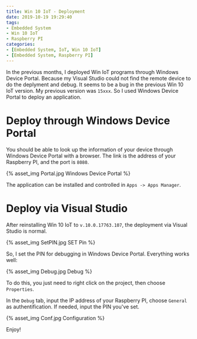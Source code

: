 ```yaml
---
title: Win 10 IoT - Deployment
date: 2019-10-19 19:29:40
tags:
- Embedded System
- Win 10 IoT
- Raspberry PI
categories:
- [Embedded System, IoT, Win 10 IoT]
- [Embedded System, Raspberry PI]
---
```


In the previous months, I deployed Win IoT programs through Windows Device Portal. Because my Visual Studio could not find the remote device to do the deplyment and debug. It seems to be a bug in the previous Win 10 IoT version. My previous version was `15xxx`. So I used Windows Device Portal to deploy an application.

# Deploy through Windows Device Portal

You should be able to look up the information of your device through Windows Device Portal with a browser. The link is the address of your Raspberry PI, and the port is `8080`.

{% asset_img Portal.jpg Windows Device Portal %}

The application can be installed and controlled in `Apps -> Apps Manager`.

# Deploy via Visual Studio

After reinstalling Win 10 IoT to `v.10.0.17763.107`, the deployment via Visual Studio is normal.

{% asset_img SetPIN.jpg SET Pin %}

So, I set the PIN for debugging in Windows Device Portal. Everything works well:

{% asset_img Debug.jpg Debug %}

To do this, you just need to right click on the project, then choose `Properties`.

In the `Debug` tab, input the IP address of your Raspberry PI, choose `General` as authentification. If needed, input the PIN you've set.

{% asset_img Conf.jpg Configuration %}

Enjoy!
